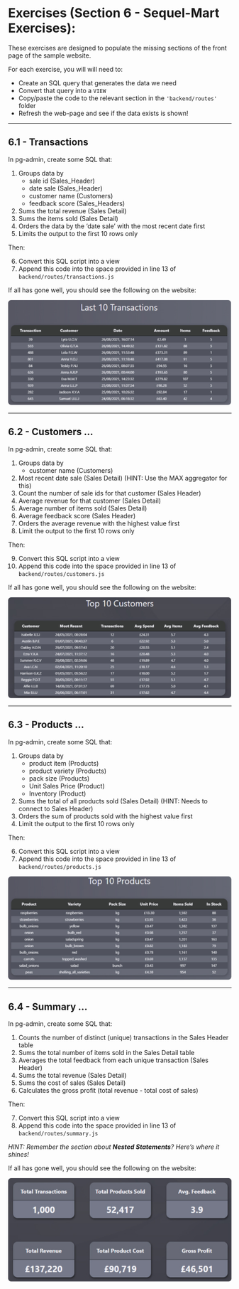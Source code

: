 # Exercises (Section 6 - Sequel-Mart Exercises):

These exercises are designed to populate the missing sections of the front page of the sample website.

For each exercise, you will will need to:
- Create an SQL query that generates the data we need
- Convert that query into a `VIEW`
- Copy/paste the code to the relevant section in the `'backend/routes'` folder
- Refresh the web-page and see if the data exists is shown!

---
## 6.1 - Transactions
In pg-admin, create some SQL that:
1. Groups data by
	- sale id (Sales_Header)
	- date sale (Sales_Header)
	- customer name (Customers)
	- feedback score (Sales_Headers)
2. Sums the total revenue (Sales Detail)
3. Sums the items sold (Sales Detail)
4. Orders the data by the ‘date sale’ with the most recent date first
5. Limits the output to the first 10 rows only

Then:

6. Convert this SQL script into a view
7. Append this code into the space provided in line 13 of `backend/routes/transactions.js`

If all has gone well, you should see the following on the website:

![](images/exercise-6-1.jpg)

---
## 6.2 - Customers ...
In pg-admin, create some SQL that:
1. Groups data by
	- customer name (Customers)
2. Most recent date sale (Sales Detail) (HINT: Use the MAX aggregator for this)
3. Count the number of sale ids for that customer (Sales Header)
4. Average revenue for that customer (Sales Detail)
5. Average number of items sold (Sales Detail)
6. Average feedback score (Sales Header)
7. Orders the average revenue with the highest value first
8. Limit the output to the first 10 rows only

Then:

9. Convert this SQL script into a view
10. Append this code into the space provided in line 13 of `backend/routes/customers.js`

If all has gone well, you should see the following on the website:

![](images/exercise-6-2.jpg)

---
## 6.3 - Products ...
In pg-admin, create some SQL that:
1. Groups data by
	- product item (Products)
	- product variety (Products)
	- pack size (Products)
	- Unit Sales Price (Product)
	- Inventory (Product)
3. Sums the total of all products sold (Sales Detail) (HINT: Needs to connect to Sales Header)
4. Orders the sum of products sold with the highest value first
5. Limit the output to the first 10 rows only

Then:

6. Convert this SQL script into a view
7. Append this code into the space provided in line 13 of `backend/routes/products.js`

![](images/exercise-6-3.jpg)

---
## 6.4 - Summary ...
In pg-admin, create some SQL that:
1. Counts the number of distinct (unique) transactions in the Sales Header table
2. Sums the total number of items sold in the Sales Detail table
3. Averages the total feedback from each unique transaction (Sales Header)
4. Sums the total revenue (Sales Detail)
5. Sums the cost of sales (Sales Detail)
6. Calculates the gross profit (total revenue - total cost of sales)

Then:

7. Convert this SQL script into a view
8. Append this code into the space provided in line 13 of `backend/routes/summary.js`

*HINT: Remember the section about **Nested Statements**?  Here’s where it shines!*


If all has gone well, you should see the following on the website:

![](images/exercise-6-4.jpg)
